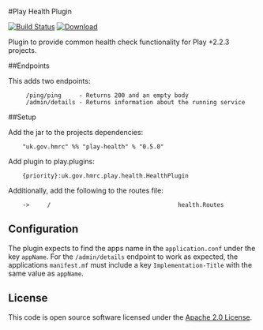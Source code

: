 #Play Health Plugin

[![Build Status](https://travis-ci.org/hmrc/play-health.svg)](https://travis-ci.org/hmrc/play-health) [ ![Download](https://api.bintray.com/packages/hmrc/releases/play-health/images/download.svg) ](https://bintray.com/hmrc/releases/play-health/_latestVersion)


Plugin to provide common health check functionality for Play +2.2.3 projects.

##Endpoints

This adds two endpoints:

```
     /ping/ping     - Returns 200 and an empty body
	 /admin/details - Returns information about the running service
```

##Setup

Add the jar to the projects dependencies:

```
    "uk.gov.hmrc" %% "play-health" % "0.5.0"
```

Add plugin to play.plugins:

```
    {priority}:uk.gov.hmrc.play.health.HealthPlugin
```

Additionally, add the following to the routes file:

```
    ->     /                                    health.Routes
```

## Configuration

The plugin expects to find the apps name in the `application.conf` under the key `appName`.
For the `/admin/details` endpoint to work as expected, the applications `manifest.mf` must include a key `Implementation-Title` with the same value as `appName`.

## License ##
 
This code is open source software licensed under the [Apache 2.0 License]("http://www.apache.org/licenses/LICENSE-2.0.html").